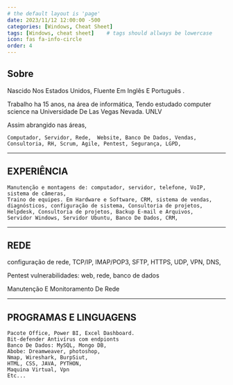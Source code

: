 ```yaml
---
# the default layout is 'page'
date: 2023/11/12 12:00:00 -500
categories: [Windows, Cheat Sheet]
tags: [Windows, cheat sheet]    # tags should allways be lowercase
icon: fas fa-info-circle
order: 4
---
```


## Sobre


Nascido Nos Estados Unidos, 
Fluente Em Inglês E Português .

Trabalho ha 15 anos, na área de informática, 
Tendo estudado computer science na Universidade De Las Vegas Nevada. UNLV

Assim abrangido nas áreas,

    Computador, Servidor, Rede,  Website, Banco De Dados, Vendas,
    Consultoria, RH, Scrum, Agile, Pentest, Segurança, LGPD,

--------------------------------------------------------------------------------------------------------------------

## EXPERIÊNCIA

 
    Manutenção e montagens de: computador, servidor, telefone, VoIP, sistema de câmeras, 
    Traino de equipes. Em Hardware e Software, CRM, sistema de vendas,
    diagnósticos, configuração de sistema, Consultoria de projetos,
    Helpdesk, Consultoria de projetos, Backup E-mail e Arquivos,
    Servidor Windows, Servidor Ubuntu, Banco De Dados, CRM,

--------------------------------------------------------------------------------------------------------------------
## REDE

configuração de rede, TCP/IP, IMAP/POP3, SFTP, HTTPS, UDP, VPN, DNS,

Pentest vulnerabilidades: web, rede, banco de dados 

Manutenção E Monitoramento De Rede

--------------------------------------------------------------------------------------------------------------------

## PROGRAMAS E LINGUAGENS

    Pacote Office, Power BI, Excel Dashboard. 
    Bit-defender Antivírus com endpionts 
    Banco De Dados: MySQL, Mongo DB,
    Abobe: Dreamweaver, photoshop,
    Nmap, Wireshark, BurpSiut,
    HTML, CSS, JAVA, PYTHON, 
    Maquina Virtual, Vpn
    Etc...
